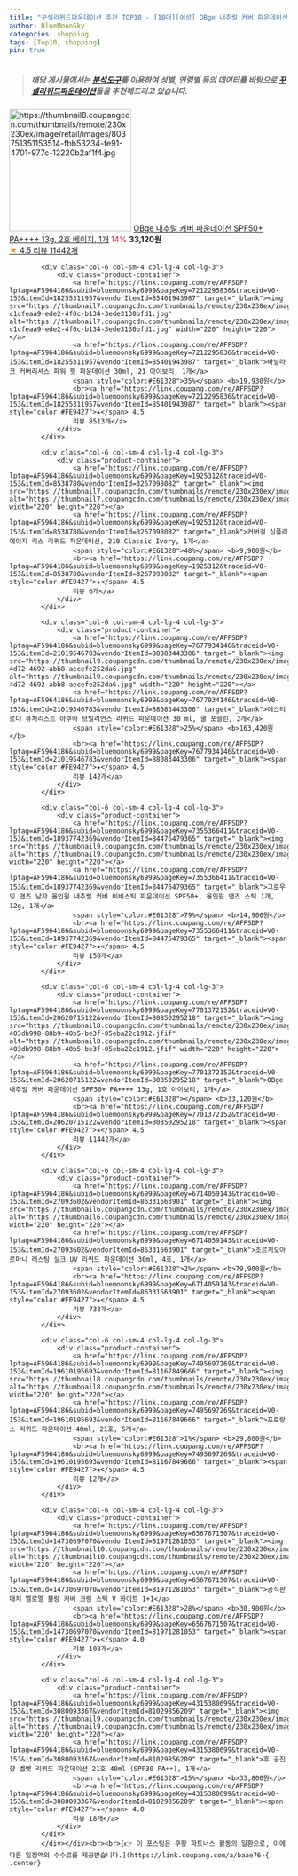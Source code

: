 ```yaml
---
title: "꾸셀리퀴드파운데이션 추천 TOP10 - [10대][여성] OBge 내추럴 커버 파운데이션 SPF50+ PA++++ 13g, 2호 베이지, 1개"
author: BlueMoonSky
categories: shopping
tags: [Top10, shopping]
pin: true
---
```


> ##### 해당 게시물에서는 [**분석도구**](https://itemscout.io/)를 이용하여 **성별**, **연령별** 등의 데이터를 바탕으로 [**꾸셀리퀴드파운데이션**](https://link.coupang.com/a/baae76)들을 추천해드리고 있습니다.
<div class="container"><div class="row">
            <div class="col-6 col-sm-4 col-lg-4 col-lg-3">
                <div class="product-container">
                    <a href="https://link.coupang.com/re/AFFSDP?lptag=AF5964186&subid=bluemoonsky6999&pageKey=7701372152&traceid=V0-153&itemId=20620704329&vendorItemId=80850295223" target="_blank"><img src="https://thumbnail8.coupangcdn.com/thumbnails/remote/230x230ex/image/retail/images/803751351153514-fbb53234-fe91-4701-977c-12220b2af1f4.jpg" alt="https://thumbnail8.coupangcdn.com/thumbnails/remote/230x230ex/image/retail/images/803751351153514-fbb53234-fe91-4701-977c-12220b2af1f4.jpg" width="220" height="220"></a>
                    <a href="https://link.coupang.com/re/AFFSDP?lptag=AF5964186&subid=bluemoonsky6999&pageKey=7701372152&traceid=V0-153&itemId=20620704329&vendorItemId=80850295223" target="_blank">OBge 내추럴 커버 파운데이션 SPF50+ PA++++ 13g, 2호 베이지, 1개</a>
                    <span style="color:#E61328">14%</span> <b>33,120원</b>
                    <br><a href="https://link.coupang.com/re/AFFSDP?lptag=AF5964186&subid=bluemoonsky6999&pageKey=7701372152&traceid=V0-153&itemId=20620704329&vendorItemId=80850295223" target="_blank"><span style="color:#FE9427">★</span> 4.5
                    리뷰 11442개</a>
                </div>
            </div>
            
            <div class="col-6 col-sm-4 col-lg-4 col-lg-3">
                <div class="product-container">
                    <a href="https://link.coupang.com/re/AFFSDP?lptag=AF5964186&subid=bluemoonsky6999&pageKey=7212295836&traceid=V0-153&itemId=18255311957&vendorItemId=85401943987" target="_blank"><img src="https://thumbnail7.coupangcdn.com/thumbnails/remote/230x230ex/image/retail/images/817762086621212-c1cfeaa9-ede2-4f0c-b134-3ede3130bfd1.jpg" alt="https://thumbnail7.coupangcdn.com/thumbnails/remote/230x230ex/image/retail/images/817762086621212-c1cfeaa9-ede2-4f0c-b134-3ede3130bfd1.jpg" width="220" height="220"></a>
                    <a href="https://link.coupang.com/re/AFFSDP?lptag=AF5964186&subid=bluemoonsky6999&pageKey=7212295836&traceid=V0-153&itemId=18255311957&vendorItemId=85401943987" target="_blank">바닐라코 커버리셔스 파워 핏 파운데이션 30ml, 21 아이보리, 1개</a>
                    <span style="color:#E61328">35%</span> <b>19,930원</b>
                    <br><a href="https://link.coupang.com/re/AFFSDP?lptag=AF5964186&subid=bluemoonsky6999&pageKey=7212295836&traceid=V0-153&itemId=18255311957&vendorItemId=85401943987" target="_blank"><span style="color:#FE9427">★</span> 4.5
                    리뷰 8513개</a>
                </div>
            </div>
            
            <div class="col-6 col-sm-4 col-lg-4 col-lg-3">
                <div class="product-container">
                    <a href="https://link.coupang.com/re/AFFSDP?lptag=AF5964186&subid=bluemoonsky6999&pageKey=1925312&traceid=V0-153&itemId=8538780&vendorItemId=3267098082" target="_blank"><img src="https://thumbnail7.coupangcdn.com/thumbnails/remote/230x230ex/image/vendor_inventory/6e32/b1d57909be9e4968332819706eacf02d8597b92393501376d8abe12645e9.jpg" alt="https://thumbnail7.coupangcdn.com/thumbnails/remote/230x230ex/image/vendor_inventory/6e32/b1d57909be9e4968332819706eacf02d8597b92393501376d8abe12645e9.jpg" width="220" height="220"></a>
                    <a href="https://link.coupang.com/re/AFFSDP?lptag=AF5964186&subid=bluemoonsky6999&pageKey=1925312&traceid=V0-153&itemId=8538780&vendorItemId=3267098082" target="_blank">커버걸 심플리 에이지 리스 리퀴드 파운데이션, 210 Classic Ivory, 1개</a>
                    <span style="color:#E61328">48%</span> <b>9,900원</b>
                    <br><a href="https://link.coupang.com/re/AFFSDP?lptag=AF5964186&subid=bluemoonsky6999&pageKey=1925312&traceid=V0-153&itemId=8538780&vendorItemId=3267098082" target="_blank"><span style="color:#FE9427">★</span> 4.5
                    리뷰 6개</a>
                </div>
            </div>
            
            <div class="col-6 col-sm-4 col-lg-4 col-lg-3">
                <div class="product-container">
                    <a href="https://link.coupang.com/re/AFFSDP?lptag=AF5964186&subid=bluemoonsky6999&pageKey=7677934146&traceid=V0-153&itemId=21019546783&vendorItemId=88083443306" target="_blank"><img src="https://thumbnail9.coupangcdn.com/thumbnails/remote/230x230ex/image/retail/images/2017/06/30/14/4/c8298b66-4d72-4692-abb8-aecefe252da6.jpg" alt="https://thumbnail9.coupangcdn.com/thumbnails/remote/230x230ex/image/retail/images/2017/06/30/14/4/c8298b66-4d72-4692-abb8-aecefe252da6.jpg" width="220" height="220"></a>
                    <a href="https://link.coupang.com/re/AFFSDP?lptag=AF5964186&subid=bluemoonsky6999&pageKey=7677934146&traceid=V0-153&itemId=21019546783&vendorItemId=88083443306" target="_blank">에스티로더 퓨처리스트 아쿠아 브릴리언스 리퀴드 파운데이션 30 ml, 쿨 포슬린, 2개</a>
                    <span style="color:#E61328">25%</span> <b>163,420원</b>
                    <br><a href="https://link.coupang.com/re/AFFSDP?lptag=AF5964186&subid=bluemoonsky6999&pageKey=7677934146&traceid=V0-153&itemId=21019546783&vendorItemId=88083443306" target="_blank"><span style="color:#FE9427">★</span> 4.5
                    리뷰 142개</a>
                </div>
            </div>
            
            <div class="col-6 col-sm-4 col-lg-4 col-lg-3">
                <div class="product-container">
                    <a href="https://link.coupang.com/re/AFFSDP?lptag=AF5964186&subid=bluemoonsky6999&pageKey=7355366411&traceid=V0-153&itemId=18937742369&vendorItemId=84476479365" target="_blank"><img src="https://thumbnail9.coupangcdn.com/thumbnails/remote/230x230ex/image/vendor_inventory/207f/9a49854aabb191a78e7aafd4b2f4e6bab75f66205df6b8d49277f6f7ae87.jpg" alt="https://thumbnail9.coupangcdn.com/thumbnails/remote/230x230ex/image/vendor_inventory/207f/9a49854aabb191a78e7aafd4b2f4e6bab75f66205df6b8d49277f6f7ae87.jpg" width="220" height="220"></a>
                    <a href="https://link.coupang.com/re/AFFSDP?lptag=AF5964186&subid=bluemoonsky6999&pageKey=7355366411&traceid=V0-153&itemId=18937742369&vendorItemId=84476479365" target="_blank">그로우밍 맨즈 남자 올인원 내추럴 커버 비비스틱 파운데이션 SPF50+, 올인원 맨즈 스틱 1개, 12g, 1개</a>
                    <span style="color:#E61328">79%</span> <b>14,900원</b>
                    <br><a href="https://link.coupang.com/re/AFFSDP?lptag=AF5964186&subid=bluemoonsky6999&pageKey=7355366411&traceid=V0-153&itemId=18937742369&vendorItemId=84476479365" target="_blank"><span style="color:#FE9427">★</span> 4.5
                    리뷰 150개</a>
                </div>
            </div>
            
            <div class="col-6 col-sm-4 col-lg-4 col-lg-3">
                <div class="product-container">
                    <a href="https://link.coupang.com/re/AFFSDP?lptag=AF5964186&subid=bluemoonsky6999&pageKey=7701372152&traceid=V0-153&itemId=20620715122&vendorItemId=80850295218" target="_blank"><img src="https://thumbnail8.coupangcdn.com/thumbnails/remote/230x230ex/image/retail/images/321121183864438-403db998-88b9-40b5-be3f-05eba22c1912.jfif" alt="https://thumbnail8.coupangcdn.com/thumbnails/remote/230x230ex/image/retail/images/321121183864438-403db998-88b9-40b5-be3f-05eba22c1912.jfif" width="220" height="220"></a>
                    <a href="https://link.coupang.com/re/AFFSDP?lptag=AF5964186&subid=bluemoonsky6999&pageKey=7701372152&traceid=V0-153&itemId=20620715122&vendorItemId=80850295218" target="_blank">OBge 내추럴 커버 파운데이션 SPF50+ PA++++ 13g, 1호 아이보리, 1개</a>
                    <span style="color:#E61328"></span> <b>33,120원</b>
                    <br><a href="https://link.coupang.com/re/AFFSDP?lptag=AF5964186&subid=bluemoonsky6999&pageKey=7701372152&traceid=V0-153&itemId=20620715122&vendorItemId=80850295218" target="_blank"><span style="color:#FE9427">★</span> 4.5
                    리뷰 11442개</a>
                </div>
            </div>
            
            <div class="col-6 col-sm-4 col-lg-4 col-lg-3">
                <div class="product-container">
                    <a href="https://link.coupang.com/re/AFFSDP?lptag=AF5964186&subid=bluemoonsky6999&pageKey=6714059143&traceid=V0-153&itemId=27093602&vendorItemId=86331663901" target="_blank"><img src="https://thumbnail6.coupangcdn.com/thumbnails/remote/230x230ex/image/vendor_inventory/c294/682ab7be0fd053048f81a542bd72de1ea8c8c259cf9f6cd29e2965c753b9.jpg" alt="https://thumbnail6.coupangcdn.com/thumbnails/remote/230x230ex/image/vendor_inventory/c294/682ab7be0fd053048f81a542bd72de1ea8c8c259cf9f6cd29e2965c753b9.jpg" width="220" height="220"></a>
                    <a href="https://link.coupang.com/re/AFFSDP?lptag=AF5964186&subid=bluemoonsky6999&pageKey=6714059143&traceid=V0-153&itemId=27093602&vendorItemId=86331663901" target="_blank">조르지오아르마니 래스팅 실크 UV 리퀴드 파운데이션 30ml, 4호, 1개</a>
                    <span style="color:#E61328">2%</span> <b>79,900원</b>
                    <br><a href="https://link.coupang.com/re/AFFSDP?lptag=AF5964186&subid=bluemoonsky6999&pageKey=6714059143&traceid=V0-153&itemId=27093602&vendorItemId=86331663901" target="_blank"><span style="color:#FE9427">★</span> 4.5
                    리뷰 733개</a>
                </div>
            </div>
            
            <div class="col-6 col-sm-4 col-lg-4 col-lg-3">
                <div class="product-container">
                    <a href="https://link.coupang.com/re/AFFSDP?lptag=AF5964186&subid=bluemoonsky6999&pageKey=7495697269&traceid=V0-153&itemId=19610195693&vendorItemId=81167849666" target="_blank"><img src="https://thumbnail8.coupangcdn.com/thumbnails/remote/230x230ex/image/vendor_inventory/f5c0/166a26bc3baab99a6c4b298925eb834d7221dc7f1714705a230b001309d4.jpg" alt="https://thumbnail8.coupangcdn.com/thumbnails/remote/230x230ex/image/vendor_inventory/f5c0/166a26bc3baab99a6c4b298925eb834d7221dc7f1714705a230b001309d4.jpg" width="220" height="220"></a>
                    <a href="https://link.coupang.com/re/AFFSDP?lptag=AF5964186&subid=bluemoonsky6999&pageKey=7495697269&traceid=V0-153&itemId=19610195693&vendorItemId=81167849666" target="_blank">프로랑스 리퀴드 파운데이션 40ml, 21호, 5개</a>
                    <span style="color:#E61328">1%</span> <b>29,800원</b>
                    <br><a href="https://link.coupang.com/re/AFFSDP?lptag=AF5964186&subid=bluemoonsky6999&pageKey=7495697269&traceid=V0-153&itemId=19610195693&vendorItemId=81167849666" target="_blank"><span style="color:#FE9427">★</span> 4.5
                    리뷰 12개</a>
                </div>
            </div>
            
            <div class="col-6 col-sm-4 col-lg-4 col-lg-3">
                <div class="product-container">
                    <a href="https://link.coupang.com/re/AFFSDP?lptag=AF5964186&subid=bluemoonsky6999&pageKey=6567671507&traceid=V0-153&itemId=14730697070&vendorItemId=81971281053" target="_blank"><img src="https://thumbnail10.coupangcdn.com/thumbnails/remote/230x230ex/image/vendor_inventory/7b21/9d0504477729933ddadfa33e79cd28284435272bcfd6022fa433ba9256a6.jpg" alt="https://thumbnail10.coupangcdn.com/thumbnails/remote/230x230ex/image/vendor_inventory/7b21/9d0504477729933ddadfa33e79cd28284435272bcfd6022fa433ba9256a6.jpg" width="220" height="220"></a>
                    <a href="https://link.coupang.com/re/AFFSDP?lptag=AF5964186&subid=bluemoonsky6999&pageKey=6567671507&traceid=V0-153&itemId=14730697070&vendorItemId=81971281053" target="_blank">공식판매처 엘로엘 블랑 커버 크림 스틱 V 화이트 1+1</a>
                    <span style="color:#E61328">28%</span> <b>30,900원</b>
                    <br><a href="https://link.coupang.com/re/AFFSDP?lptag=AF5964186&subid=bluemoonsky6999&pageKey=6567671507&traceid=V0-153&itemId=14730697070&vendorItemId=81971281053" target="_blank"><span style="color:#FE9427">★</span> 4.0
                    리뷰 108개</a>
                </div>
            </div>
            
            <div class="col-6 col-sm-4 col-lg-4 col-lg-3">
                <div class="product-container">
                    <a href="https://link.coupang.com/re/AFFSDP?lptag=AF5964186&subid=bluemoonsky6999&pageKey=4315380699&traceid=V0-153&itemId=3080093367&vendorItemId=81029856209" target="_blank"><img src="https://thumbnail9.coupangcdn.com/thumbnails/remote/230x230ex/image/vendor_inventory/6091/0acfe2dc43967ed1d828fc5786272402ce23bddc1ab00a4d6f2f01c37799.jpg" alt="https://thumbnail9.coupangcdn.com/thumbnails/remote/230x230ex/image/vendor_inventory/6091/0acfe2dc43967ed1d828fc5786272402ce23bddc1ab00a4d6f2f01c37799.jpg" width="220" height="220"></a>
                    <a href="https://link.coupang.com/re/AFFSDP?lptag=AF5964186&subid=bluemoonsky6999&pageKey=4315380699&traceid=V0-153&itemId=3080093367&vendorItemId=81029856209" target="_blank">후 공진향 벨벳 리퀴드 파운데이션 21호 40ml (SPF30 PA++), 1개</a>
                    <span style="color:#E61328">15%</span> <b>33,800원</b>
                    <br><a href="https://link.coupang.com/re/AFFSDP?lptag=AF5964186&subid=bluemoonsky6999&pageKey=4315380699&traceid=V0-153&itemId=3080093367&vendorItemId=81029856209" target="_blank"><span style="color:#FE9427">★</span> 4.0
                    리뷰 18개</a>
                </div>
            </div>
            </div></div><br><br>[👉 이 포스팅은 쿠팡 파트너스 활동의 일환으로, 이에 따른 일정액의 수수료를 제공받습니다.](https://link.coupang.com/a/baae76){: .center}
